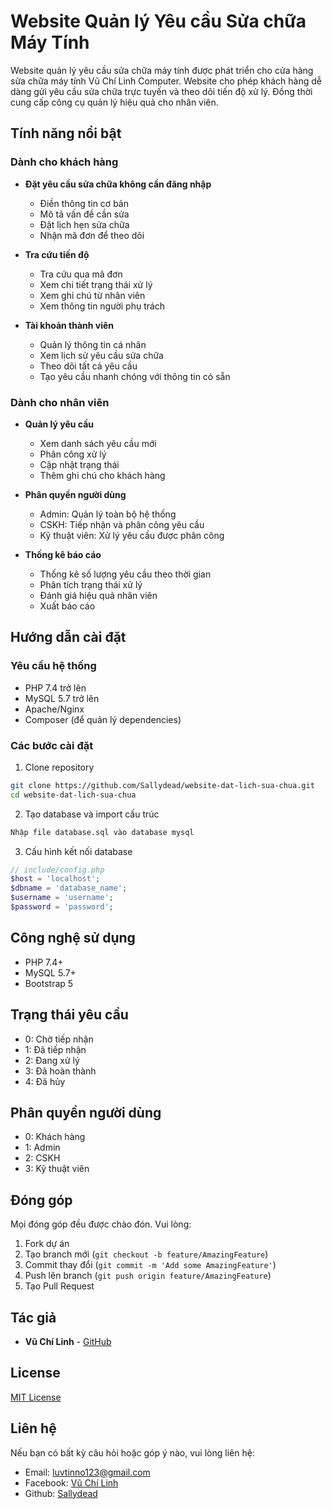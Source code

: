 # Website Quản lý Yêu cầu Sửa chữa Máy Tính

Website quản lý yêu cầu sửa chữa máy tính được phát triển cho cửa hàng sửa chữa máy tính Vũ Chí Linh Computer. Website cho phép khách hàng dễ dàng gửi yêu cầu sửa chữa trực tuyến và theo dõi tiến độ xử lý. Đồng thời cung cấp công cụ quản lý hiệu quả cho nhân viên.

## Tính năng nổi bật

### Dành cho khách hàng
- **Đặt yêu cầu sửa chữa không cần đăng nhập**
  - Điền thông tin cơ bản
  - Mô tả vấn đề cần sửa
  - Đặt lịch hẹn sửa chữa
  - Nhận mã đơn để theo dõi

- **Tra cứu tiến độ**
  - Tra cứu qua mã đơn
  - Xem chi tiết trạng thái xử lý
  - Xem ghi chú từ nhân viên
  - Xem thông tin người phụ trách

- **Tài khoản thành viên**
  - Quản lý thông tin cá nhân
  - Xem lịch sử yêu cầu sửa chữa
  - Theo dõi tất cả yêu cầu
  - Tạo yêu cầu nhanh chóng với thông tin có sẵn

### Dành cho nhân viên
- **Quản lý yêu cầu**
  - Xem danh sách yêu cầu mới
  - Phân công xử lý
  - Cập nhật trạng thái
  - Thêm ghi chú cho khách hàng

- **Phân quyền người dùng**
  - Admin: Quản lý toàn bộ hệ thống
  - CSKH: Tiếp nhận và phân công yêu cầu
  - Kỹ thuật viên: Xử lý yêu cầu được phân công

- **Thống kê báo cáo**
  - Thống kê số lượng yêu cầu theo thời gian
  - Phân tích trạng thái xử lý
  - Đánh giá hiệu quả nhân viên
  - Xuất báo cáo

## Hướng dẫn cài đặt

### Yêu cầu hệ thống
- PHP 7.4 trở lên
- MySQL 5.7 trở lên
- Apache/Nginx
- Composer (để quản lý dependencies)

### Các bước cài đặt

1. Clone repository
```bash
git clone https://github.com/Sallydead/website-dat-lich-sua-chua.git
cd website-dat-lich-sua-chua
```

2. Tạo database và import cấu trúc
```bash
Nhập file database.sql vào database mysql
```

3. Cấu hình kết nối database
```php
// include/config.php
$host = 'localhost';
$dbname = 'database_name';
$username = 'username';
$password = 'password';
```

## Công nghệ sử dụng

- PHP 7.4+
- MySQL 5.7+
- Bootstrap 5

## Trạng thái yêu cầu

- 0: Chờ tiếp nhận
- 1: Đã tiếp nhận
- 2: Đang xử lý
- 3: Đã hoàn thành
- 4: Đã hủy

## Phân quyền người dùng

- 0: Khách hàng
- 1: Admin
- 2: CSKH
- 3: Kỹ thuật viên

## Đóng góp

Mọi đóng góp đều được chào đón. Vui lòng:

1. Fork dự án
2. Tạo branch mới (`git checkout -b feature/AmazingFeature`)
3. Commit thay đổi (`git commit -m 'Add some AmazingFeature'`)
4. Push lên branch (`git push origin feature/AmazingFeature`)
5. Tạo Pull Request

## Tác giả

- **Vũ Chí Linh** - [GitHub](https://github.com/Sallydead)

## License

[MIT License](LICENSE)

## Liên hệ

Nếu bạn có bất kỳ câu hỏi hoặc góp ý nào, vui lòng liên hệ:
- Email: luvtinno123@gmail.com
- Facebook: [Vũ Chí Linh](https://www.facebook.com/profile.php?id=100011454136446)
- Github: [Sallydead](https://github.com/Sallydead)
